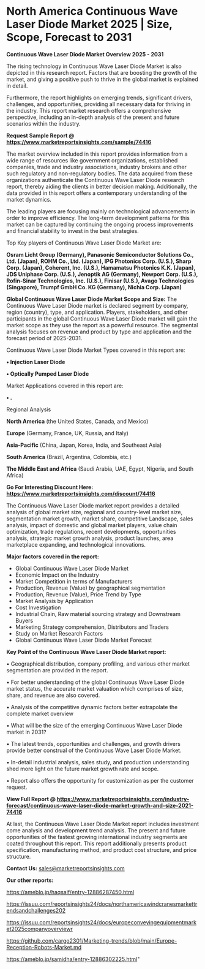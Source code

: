 # North America Continuous Wave Laser Diode Market 2025 | Size, Scope, Forecast to 2031

<Strong> Continuous Wave Laser Diode Market Overview 2025 - 2031</strong>

The rising technology in Continuous Wave Laser Diode Market is also depicted in this research report. Factors that are boosting the growth of the market, and giving a positive push to thrive in the global market is explained in detail.

Furthermore, the report highlights on emerging trends, significant drivers, challenges, and opportunities, providing all necessary data for thriving in the industry. This report market research offers a comprehensive perspective, including an in-depth analysis of the present and future scenarios within the industry.

<strong>Request Sample Report @ <a href=https://www.marketreportsinsights.com/sample/74416>https://www.marketreportsinsights.com/sample/74416</a></strong>

The market overview included in this report provides information from a wide range of resources like government organizations, established companies, trade and industry associations, industry brokers and other such regulatory and non-regulatory bodies. The data acquired from these organizations authenticate the Continuous Wave Laser Diode research report, thereby aiding the clients in better decision making. Additionally, the data provided in this report offers a contemporary understanding of the market dynamics.

The leading players are focusing mainly on technological advancements in order to improve efficiency. The long-term development patterns for this market can be captured by continuing the ongoing process improvements and financial stability to invest in the best strategies.

Top Key players of Continuous Wave Laser Diode Market are:

<strong>Osram Licht Group (Germany), Panasonic Semiconductor Solutions Co., Ltd. (Japan), ROHM Co., Ltd. (Japan), IPG Photonics Corp. (U.S.), Sharp Corp. (Japan), Coherent, Inc. (U.S.), Hamamatsu Photonics K.K. (Japan), JDS Uniphase Corp. (U.S.), Jenoptik AG (Germany), Newport Corp. (U.S.), Rofin-Sinar Technologies, Inc. (U.S.), Finisar (U.S.), Avago Technologies (Singapore), Trumpf GmbH Co. KG (Germany), Nichia Corp. (Japan)</strong>

<strong><b>Global Continuous Wave Laser Diode Market Scope and Size:</b></strong>
The Continuous Wave Laser Diode market is declared segment by company, region (country), type, and application. Players, stakeholders, and other participants in the global Continuous Wave Laser Diode market will gain the market scope as they use the report as a powerful resource. The segmental analysis focuses on revenue and product by type and application and the forecast period of 2025-2031.

Continuous Wave Laser Diode Market Types covered in this report are:

<strong>• Injection Laser Diode

• Optically Pumped Laser Diode</strong>

Market Applications covered in this report are:

<strong>• .</strong> 

Regional Analysis

<strong>North America</strong> (the United States, Canada, and Mexico)

<strong>Europe</strong> (Germany, France, UK, Russia, and Italy)

<strong>Asia-Pacific</strong> (China, Japan, Korea, India, and Southeast Asia)

<strong>South America</strong> (Brazil, Argentina, Colombia, etc.)

<strong>The Middle East and Africa</strong> (Saudi Arabia, UAE, Egypt, Nigeria, and South Africa)

<strong>Go For Interesting Discount Here: <a href=https://www.marketreportsinsights.com/discount/74416>https://www.marketreportsinsights.com/discount/74416</a></strong>

The Continuous Wave Laser Diode market report provides a detailed analysis of global market size, regional and country-level market size, segmentation market growth, market share, competitive Landscape, sales analysis, impact of domestic and global market players, value chain optimization, trade regulations, recent developments, opportunities analysis, strategic market growth analysis, product launches, area marketplace expanding, and technological innovations.

<strong><b>Major factors covered in the report:</b></strong>
<ul>
  <li>Global Continuous Wave Laser Diode Market </li>
  <li>Economic Impact on the Industry</li>
  <li>Market Competition in terms of Manufacturers</li>
  <li>Production, Revenue (Value) by geographical segmentation</li>
  <li>Production, Revenue (Value), Price Trend by Type</li>
  <li>Market Analysis by Application</li>
  <li>Cost Investigation</li>
  <li>Industrial Chain, Raw material sourcing strategy and Downstream Buyers</li>
  <li>Marketing Strategy comprehension, Distributors and Traders</li>
  <li>Study on Market Research Factors</li>
  <li>Global Continuous Wave Laser Diode Market Forecast</li>
</ul>

<strong><b>Key Point of the Continuous Wave Laser Diode Market report:</b></strong>

• Geographical distribution, company profiling, and various other market segmentation are provided in the report.

• For better understanding of the global Continuous Wave Laser Diode market status, the accurate market valuation which comprises of size, share, and revenue are also covered.

• Analysis of the competitive dynamic factors better extrapolate the complete market overview

• What will be the size of the emerging Continuous Wave Laser Diode market in 2031?

• The latest trends, opportunities and challenges, and growth drivers provide better construal of the Continuous Wave Laser Diode Market.

• In-detail industrial analysis, sales study, and production understanding shed more light on the future market growth rate and scope.

• Report also offers the opportunity for customization as per the customer request.

<strong><b>View Full Report @ <a href=https://www.marketreportsinsights.com/industry-forecast/continuous-wave-laser-diode-market-growth-and-size-2021-74416>https://www.marketreportsinsights.com/industry-forecast/continuous-wave-laser-diode-market-growth-and-size-2021-74416</a></b></strong>


At last, the Continuous Wave Laser Diode Market report includes investment come analysis and development trend analysis. The present and future opportunities of the fastest growing international industry segments are coated throughout this report. This report additionally presents product specification, manufacturing method, and product cost structure, and price structure.

<strong>Contact Us:</strong>
sales@marketreportsinsights.com

<strong>Our other reports:</strong>

<a href=https://ameblo.jp/haqsaif/entry-12886287450.html>https://ameblo.jp/haqsaif/entry-12886287450.html</a>

<a href=https://issuu.com/reportsinsights24/docs/northamericawindcranesmarkettrendsandchallenges202>https://issuu.com/reportsinsights24/docs/northamericawindcranesmarkettrendsandchallenges202</a>

<a href=https://issuu.com/reportsinsights24/docs/europeconveyingequipmentmarket2025companyoverviewr>https://issuu.com/reportsinsights24/docs/europeconveyingequipmentmarket2025companyoverviewr</a>

<a href=https://github.com/cargo2301/Marketing-trends/blob/main/Europe-Reception-Robots-Market.md>https://github.com/cargo2301/Marketing-trends/blob/main/Europe-Reception-Robots-Market.md</a>

<a href=https://ameblo.jp/samidha/entry-12886302225.html>https://ameblo.jp/samidha/entry-12886302225.html</a>"
